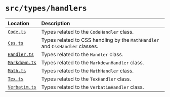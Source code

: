
# `src/types/handlers`

| Location | Description |
|:---|:---|
| [`Code.ts`](Code.ts) | Types related to the `CodeHandler` class. |
| [`Css.ts`](Css.ts) | Types related to CSS handling by the `MathHandler` and `CssHandler` classes. |
| [`Handler.ts`](Handler.ts) | Types related to the `Handler` class. |
| [`Markdown.ts`](Markdown.ts) | Types related to the `MarkdownHandler` class. |
| [`Math.ts`](Math.ts) | Types related to the `MathHandler` class. |
| [`Tex.ts`](Tex.ts) | Types related to the `TexHandler` class. |
| [`Verbatim.ts`](Verbatim.ts) | Types related to the `VerbatimHandler` class. |
